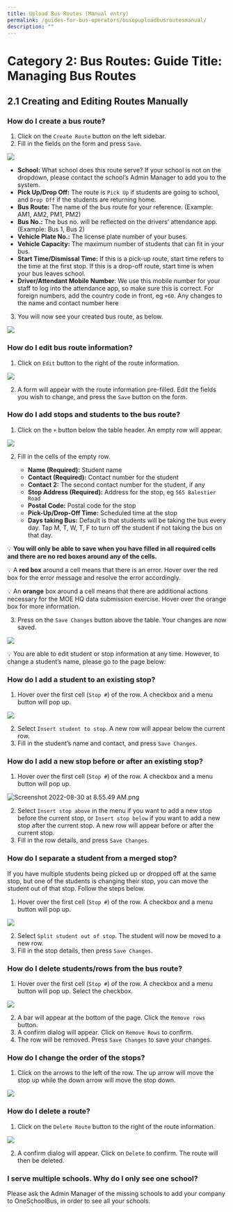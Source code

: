 ```yaml
---
title: Upload Bus Routes (Manual entry)
permalink: /guides-for-bus-operators/busopuploadbusroutesmanual/
description: ""
---
```

# Category 2: Bus Routes: Guide Title: Managing Bus Routes

## 2.1 Creating and Editing Routes Manually

### How do I create a bus route?

1. Click on the `Create Route` button on the left sidebar. 
2. Fill in the fields on the form and press `Save`.

 ![](/images/Operator/osb%20ops%2004%20create%20route.png)

   - **School:** What school does this route serve? If your school is not on the dropdown, please contact the school’s Admin Manager to add you to the system. 
   - **Pick Up/Drop Off:** The route is `Pick Up` if students are going to school, and `Drop Off` if the students are returning home.
   - **Bus Route:** The name of the bus route for your reference. (Example: AM1, AM2, PM1, PM2)
   - **Bus No.:** The bus no. will be reflected on the drivers’ attendance app. (Example: Bus 1, Bus 2)
   - **Vehicle Plate No.:** The license plate number of your buses. 
   - **Vehicle Capacity:** The maximum number of students that can fit in your bus.
   - **Start Time/Dismissal Time:** If this is a pick-up route, start time refers to the time at the first stop. If this is a drop-off route, start time is when your bus leaves school.
   - **Driver/Attendant Mobile Number**: We use this mobile number for your staff to log into the attendance app, so make sure this is correct. For foreign numbers, add the country code in front, eg `+60`. Any changes to the name and contact number here 
    
3. You will now see your created bus route, as below.

![](/images/Operator/osb%20ops%2005%20bus%20route.png)

### How do I edit bus route information?

1. Click on `Edit` button to the right of the route information.

![](/images/Operator/osb%20ops%2006%20bus%20route%20edit.png)

2. A form will appear with the route information pre-filled. Edit the fields you wish to change, and press the `Save` button on the form.

### How do I add stops and students to the bus route?

1. Click on the `+` button below the table header. An empty row will appear.

![](/images/Operator/osb%20ops%2007%20bus%20route%20add%20student.png)

2. Fill in the cells of the empty row. 

   - **Name (Required):** Student name
   - **Contact (Required):** Contact number for the student
   - **Contact 2:** The second contact number for the student, if any
   - **Stop Address (Required):** Address for the stop, eg `565 Balestier Road`
   - **Postal Code:** Postal code for the stop
   - **Pick-Up/Drop-Off Time:** Scheduled time at the stop
   - **Days taking Bus:** Default is that students will be taking the bus every day. Tap M, T, W, T, F to turn off the student if not taking the bus on that day.

💡 **You will only be able to save when you have filled in all required cells and there are no red boxes around any of the cells.**
   
💡 A **red box** around a cell means that there is an error. Hover over the red box for the error message and resolve the error accordingly.
   
💡 An **orange** box around a cell means that there are additional actions necessary for the MOE HQ data submission exercise. Hover over the orange box for more information.

3. Press on the `Save Changes` button above the table. Your changes are now saved.

![](/images/Operator/osb%20ops%2008%20bus%20route%20add%20student.png)

💡 You are able to edit student or stop information at any time. However, to change a student’s name, please go to the page below:


### How do I add a student to an existing stop?

1. Hover over the first cell (`Stop #`) of the row. A checkbox and a menu button will pop up.

![](/images/Operator/osb%20ops%2010%20bus%20route%20add%20stop.png)

2. Select `Insert student to stop`. A new row will appear below the current row. 
3. Fill in the student’s name and contact, and press `Save Changes`.

### How do I add a new stop before or after an existing stop?

1. Hover over the first cell (`Stop #`) of the row. A checkbox and a menu button will pop up.

![Screenshot 2022-08-30 at 8.55.49 AM.png](https://s3-us-west-2.amazonaws.com/secure.notion-static.com/cb2a8a9e-011b-4a80-ab0c-0cf9d5aaa894/Screenshot_2022-08-30_at_8.55.49_AM.png)

2. Select `Insert stop above` in the menu if you want to add a new stop before the current stop, or `Insert stop below` if you want to add a new stop after the current stop. A new row will appear before or after the current stop. 
3. Fill in the row details, and press `Save Changes`.

### How do I separate a student from a merged stop?

If you have multiple students being picked up or dropped off at the same stop, but one of the students is changing their stop, you can move the student out of that stop. Follow the steps below.

1. Hover over the first cell (`Stop #`) of the row. A checkbox and a menu button will pop up.

![](/images/Operator/osb%20ops%2011%20bus%20route%20split%20row.png)

2. Select `Split student out of stop`. The student will now be moved to a new row. 
3. Fill in the stop details, then press `Save Changes`.

### How do I delete students/rows from the bus route?

1. Hover over the first cell (`Stop #`) of the row. A checkbox and a menu button will pop up. Select the checkbox.

![](/images/Operator/osb%20ops%2013%20bus%20route%20delete%20student.png)

2. A bar will appear at the bottom of the page. Click the `Remove rows` button. 
3. A confirm dialog will appear. Click on `Remove Rows` to confirm.
4. The row will be removed. Press `Save Changes` to save your changes.

### How do I change the order of the stops?

1. Click on the arrows to the left of the row. The up arrow will move the stop up while the down arrow will move the stop down. 

![](/images/Operator/osb%20ops%2012%20bus%20route%20reorder.png)

### How do I delete a route?

1. Click on the `Delete Route` button to the right of the route information.

![](/images/Operator/osb%20ops%2014%20bus%20route%20delete%20route.png)

2. A confirm dialog will appear. Click on `Delete` to confirm. The route will then be deleted.

### I serve multiple schools. Why do I only see one school?

Please ask the Admin Manager of the missing schools to add your company to OneSchoolBus, in order to see all your schools.